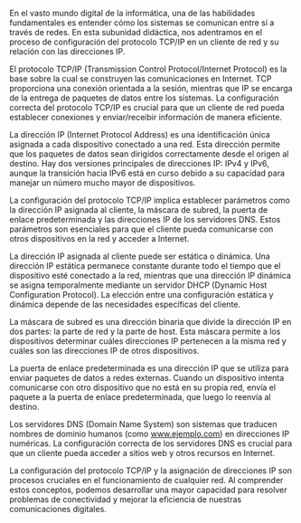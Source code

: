 En el vasto mundo digital de la informática, una de las habilidades fundamentales es entender cómo los sistemas se comunican entre sí a través de redes. En esta subunidad didáctica, nos adentramos en el proceso de configuración del protocolo TCP/IP en un cliente de red y su relación con las direcciones IP.

El protocolo TCP/IP (Transmission Control Protocol/Internet Protocol) es la base sobre la cual se construyen las comunicaciones en Internet. TCP proporciona una conexión orientada a la sesión, mientras que IP se encarga de la entrega de paquetes de datos entre los sistemas. La configuración correcta del protocolo TCP/IP es crucial para que un cliente de red pueda establecer conexiones y enviar/receibir información de manera eficiente.

La dirección IP (Internet Protocol Address) es una identificación única asignada a cada dispositivo conectado a una red. Esta dirección permite que los paquetes de datos sean dirigidos correctamente desde el origen al destino. Hay dos versiones principales de direcciones IP: IPv4 y IPv6, aunque la transición hacia IPv6 está en curso debido a su capacidad para manejar un número mucho mayor de dispositivos.

La configuración del protocolo TCP/IP implica establecer parámetros como la dirección IP asignada al cliente, la máscara de subred, la puerta de enlace predeterminada y las direcciones IP de los servidores DNS. Estos parámetros son esenciales para que el cliente pueda comunicarse con otros dispositivos en la red y acceder a Internet.

La dirección IP asignada al cliente puede ser estática o dinámica. Una dirección IP estática permanece constante durante todo el tiempo que el dispositivo esté conectado a la red, mientras que una dirección IP dinámica se asigna temporalmente mediante un servidor DHCP (Dynamic Host Configuration Protocol). La elección entre una configuración estática y dinámica depende de las necesidades específicas del cliente.

La máscara de subred es una dirección binaria que divide la dirección IP en dos partes: la parte de red y la parte de host. Esta máscara permite a los dispositivos determinar cuáles direcciones IP pertenecen a la misma red y cuáles son las direcciones IP de otros dispositivos.

La puerta de enlace predeterminada es una dirección IP que se utiliza para enviar paquetes de datos a redes externas. Cuando un dispositivo intenta comunicarse con otro dispositivo que no está en su propia red, envía el paquete a la puerta de enlace predeterminada, que luego lo reenvía al destino.

Los servidores DNS (Domain Name System) son sistemas que traducen nombres de dominio humanos (como www.ejemplo.com) en direcciones IP numéricas. La configuración correcta de los servidores DNS es crucial para que un cliente pueda acceder a sitios web y otros recursos en Internet.

La configuración del protocolo TCP/IP y la asignación de direcciones IP son procesos cruciales en el funcionamiento de cualquier red. Al comprender estos conceptos, podemos desarrollar una mayor capacidad para resolver problemas de conectividad y mejorar la eficiencia de nuestras comunicaciones digitales.

